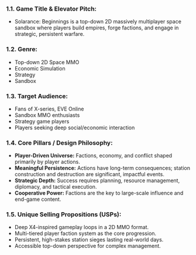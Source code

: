 ### 1.1. **Game Title & Elevator Pitch:**
*   Solarance: Beginnings is a top-down 2D massively multiplayer space sandbox where players build empires, forge factions, and engage in strategic, persistent warfare.
### 1.2. **Genre:**
*   Top-down 2D Space MMO
*   Economic Simulation
*   Strategy
*   Sandbox
### 1.3. **Target Audience:**
*   Fans of X-series, EVE Online
*   Sandbox MMO enthusiasts
*   Strategy game players
*   Players seeking deep social/economic interaction
### 1.4. **Core Pillars / Design Philosophy:**
*   **Player-Driven Universe:** Factions, economy, and conflict shaped primarily by player actions.
*   **Meaningful Persistence:** Actions have long-term consequences; station construction and destruction are significant, impactful events.
*   **Strategic Depth:** Success requires planning, resource management, diplomacy, and tactical execution.
*   **Cooperative Power:** Factions are the key to large-scale influence and end-game content.
### 1.5. **Unique Selling Propositions (USPs):**
*   Deep X4-inspired gameplay loops in a 2D MMO format.
*   Multi-tiered player faction system as the core progression.
*   Persistent, high-stakes station sieges lasting real-world days.
*   Accessible top-down perspective for complex management.